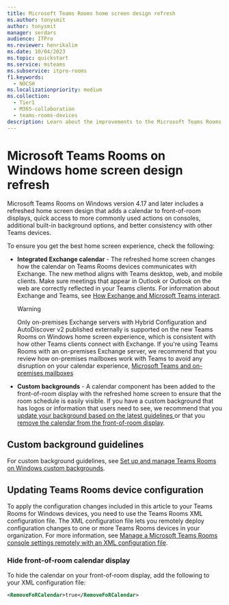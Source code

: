 ```yaml
---
title: Microsoft Teams Rooms home screen design refresh
ms.author: tonysmit
author: tonysmit
manager: serdars
audience: ITPro
ms.reviewer: henrikalim
ms.date: 10/04/2023
ms.topic: quickstart
ms.service: msteams
ms.subservice: itpro-rooms
f1.keywords: 
  - NOCSH
ms.localizationpriority: medium
ms.collection: 
  - Tier1
  - M365-collaboration
  - teams-rooms-devices
description: Learn about the improvements to the Microsoft Teams Rooms on Windows home screen design.
---
```


# Microsoft Teams Rooms on Windows home screen design refresh

Microsoft Teams Rooms on Windows version 4.17 and later includes a refreshed home screen design that adds a calendar to front-of-room displays, quick access to more commonly used actions on consoles, additional built-in background options, and better consistency with other Teams devices.

To ensure you get the best home screen experience, check the following:

- **Integrated Exchange calendar** - The refreshed home screen changes how the calendar on Teams Rooms devices communicates with Exchange. The new method aligns with Teams desktop, web, and mobile clients. Make sure meetings that appear in Outlook or Outlook on the web are correctly reflected in your Teams clients. For information about Exchange and Teams, see [How Exchange and Microsoft Teams interact](../Exchange-Teams-interact.md).

  > [!WARNING]
  > Only on-premises Exchange servers with Hybrid Configuration and AutoDiscover v2 published externally is supported on the new Teams Rooms on Windows home screen experience, which is consistent with how other Teams clients connect with Exchange. If you're using Teams Rooms with an on-premises Exchange server, we recommend that you review how on-premises mailboxes work with Teams to avoid any disruption on your calendar experience, [Microsoft Teams and on-premises mailboxes](https://techcommunity.microsoft.com/t5/microsoft-teams-community-blog/microsoft-teams-and-on-premises-mailboxes-part-1-how-do-teams/ba-p/2229851)

- **Custom backgrounds** - A calendar component has been added to the front-of-room display with the refreshed home screen to ensure that the room schedule is easily visible. If you have a custom background that has logos or information that users need to see, we recommend that you [update your background based on the latest guidelines ](#custom-background-guidelines)or that you [remove the calendar from the front-of-room display](#hide-front-of-room-calendar-display).

## Custom background guidelines

For custom background guidelines, see [Set up and manage Teams Rooms on Windows custom backgrounds](custom-backgrounds.md).

## Updating Teams Rooms device configuration

To apply the configuration changes included in this article to your Teams Rooms for Windows devices, you need to use the Teams Rooms XML configuration file. The XML configuration file lets you remotely deploy configuration changes to one or more Teams Rooms devices in your organization. For more information, see [Manage a Microsoft Teams Rooms console settings remotely with an XML configuration file](xml-config-file.md).

### Hide front-of-room calendar display

To hide the calendar on your front-of-room display, add the following to your XML configuration file:


```xml
<RemoveFoRCalendar>true</RemoveFoRCalendar> 
```


